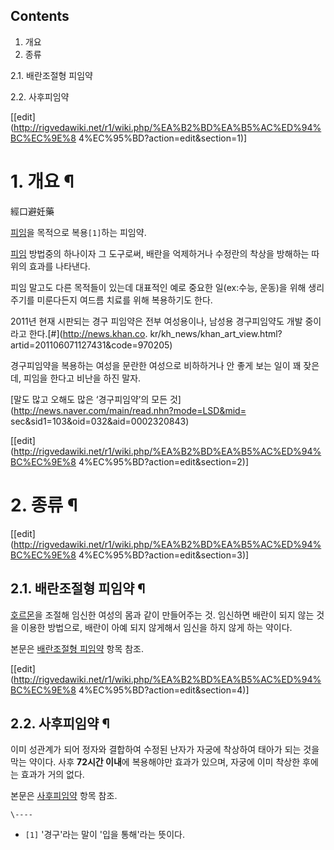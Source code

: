 ## Contents

    

1. 개요 
2. 종류 
    

2.1. 배란조절형 피임약

2.2. 사후피임약

[[edit](http://rigvedawiki.net/r1/wiki.php/%EA%B2%BD%EA%B5%AC%ED%94%BC%EC%9E%8
4%EC%95%BD?action=edit&section=1)]

# 1. 개요 ¶

經口避妊藥

  

[피임](%ED%94%BC%EC%9E%84.md)을 목적으로 복용`[1]`하는 피임약.

  

[피임](%ED%94%BC%EC%9E%84.md) 방법중의 하나이자 그 도구로써, 배란을 억제하거나 수정란의 착상을 방해하는 따위의
효과를 나타낸다.

  

피임 말고도 다른 목적들이 있는데 대표적인 예로 중요한 일(ex:수능, 운동)을 위해 생리주기를 미룬다든지 여드름 치료를 위해 복용하기도
한다.

  

2011년 현재 시판되는 경구 피임약은 전부 여성용이나, 남성용 경구피임약도 개발 중이라고 한다.[#](http://news.khan.co.
kr/kh_news/khan_art_view.html?artid=201106071127431&code=970205)

  

경구피임약을 복용하는 여성을 문란한 여성으로 비하하거나 안 좋게 보는 일이 꽤 잦은데, 피임을 한다고 비난을 하진 말자.

  

[말도 많고 오해도 많은 ‘경구피임약’의 모든 것](http://news.naver.com/main/read.nhn?mode=LSD&mid=
sec&sid1=103&oid=032&aid=0002320843)

  

[[edit](http://rigvedawiki.net/r1/wiki.php/%EA%B2%BD%EA%B5%AC%ED%94%BC%EC%9E%8
4%EC%95%BD?action=edit&section=2)]

# 2. 종류 ¶

[[edit](http://rigvedawiki.net/r1/wiki.php/%EA%B2%BD%EA%B5%AC%ED%94%BC%EC%9E%8
4%EC%95%BD?action=edit&section=3)]

## 2.1. 배란조절형 피임약 ¶

[호르몬](%ED%98%B8%EB%A5%B4%EB%AA%AC.md)을 조절해 임신한 여성의 몸과 같이 만들어주는 것. 임신하면 배란이
되지 않는 것을 이용한 방법으로, 배란이 아예 되지 않게해서 임신을 하지 않게 하는 약이다.

  

본문은 [배란조절형 피임약](%EB%B0%B0%EB%9E%80%EC%A1%B0%EC%A0%88%ED%98%95%20%ED%94%BC%EC%9E%84%EC%95%BD.md) 항목 참조.

  

[[edit](http://rigvedawiki.net/r1/wiki.php/%EA%B2%BD%EA%B5%AC%ED%94%BC%EC%9E%8
4%EC%95%BD?action=edit&section=4)]

## 2.2. 사후피임약 ¶

이미 성관계가 되어 정자와 결합하여 수정된 난자가 자궁에 착상하여 태아가 되는 것을 막는 약이다. 사후 **72시간 이내**에 복용해야만
효과가 있으며, 자궁에 이미 착상한 후에는 효과가 거의 없다.

  

본문은 [사후피임약](%EC%82%AC%ED%9B%84%ED%94%BC%EC%9E%84%EC%95%BD.md) 항목 참조.

`\----`

  * `[1]` '경구'라는 말이 '입을 통해'라는 뜻이다.


